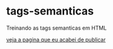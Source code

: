 # tags-semanticas
Treinando as tags semanticas em HTML

[veja a pagina que eu acabei de publicar](https://yurilemosfernandes.github.io/tags-semanticas/)

